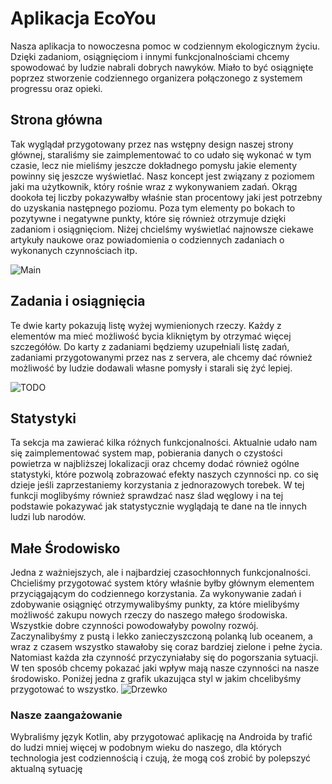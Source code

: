  Aplikacja EcoYou
===============================

Nasza aplikacja to nowoczesna pomoc w codziennym ekologicznym życiu. Dzięki zadaniom, osiągnięciom i innymi funkcjonalnościami chcemy spowodować by ludzie nabrali dobrych nawyków. Miało to być osiągnięte poprzez stworzenie codziennego organizera połączonego z systemem progressu oraz opieki.

## Strona główna

Tak wyglądał przygotowany przez nas wstępny design naszej strony głównej, staraliśmy sie zaimplementować to co udało się wykonać w tym czasie, lecz nie mieliśmy jeszcze dokładnego pomysłu jakie elementy powinny się jeszcze wyświetlać. Nasz koncept jest związany z poziomem jaki ma użytkownik, który rośnie wraz z wykonywaniem zadań. Okrąg dookoła tej liczby pokazywałby właśnie stan procentowy jaki jest potrzebny do uzyskania następnego poziomu. Poza tym elementy po bokach to pozytywne i negatywne punkty, które się również otrzymuje dzięki zadaniom i osiągnięciom. Niżej chcielśmy wyświetlać najnowsze ciekawe artykuły naukowe oraz powiadomienia o codziennych zadaniach o wykonanych czynnościach itp.

![Main](https://i.imgur.com/NrZ1pYk.png, "Main")

## Zadania i osiągnięcia

Te dwie karty pokazują listę wyżej wymienionych rzeczy. Każdy z elementów ma mieć możliwość bycia klikniętym by otrzymać więcej szczegółów. Do karty z zadaniami będziemy uzupełniali listę zadań, zadaniami przygotowanymi przez nas z servera, ale chcemy dać również możliwość by ludzie dodawali własne pomysły i starali się żyć lepiej. 

![TODO](https://i.imgur.com/mVpzzGJ.png, "TODO")

## Statystyki

Ta sekcja ma zawierać kilka różnych funkcjonalności. Aktualnie udało nam się zaimplementować system map, pobierania danych o czystości powietrza w najbliższej lokalizacji oraz chcemy dodać również ogólne statystyki, które pozwolą zobrazować efekty naszych czynności np. co się dzieje jeśli zaprzestaniemy korzystania z jednorazowych torebek. W tej funkcji moglibyśmy również sprawdzać nasz ślad węglowy i na tej podstawie pokazywać jak statystycznie wyglądają te dane na tle innych ludzi lub narodów.

## Małe Środowisko

Jedna z ważniejszych, ale i najbardziej czasochłonnych funkcjonalności. Chcieliśmy przygotować system który właśnie byłby głównym elementem przyciągającym do codziennego korzystania. Za wykonywanie zadań i zdobywanie osiągnięć otrzymywalibyśmy punkty, za które mielibyśmy możliwość zakupu nowych rzeczy do naszego małego środowiska. Wszystkie dobre czynności powodowałyby powolny rozwój. Zaczynalibyśmy z pustą i lekko zanieczyszczoną polanką lub oceanem, a wraz z czasem wszystko stawałoby się coraz bardziej zielone i pełne życia. Natomiast każda zła czynność przyczyniałaby się do pogorszania sytuacji. W ten sposób chcemy pokazać jaki wpływ mają nasze czynności na nasze środowisko. Poniżej jedna z grafik ukazująca styl w jakim chcelibyśmy przygotować to wszystko.
![Drzewko](https://i.imgur.com/PgwZhb8.png, "Drzewko")

### Nasze zaangażowanie

Wybraliśmy język Kotlin, aby przygotować aplikację na Androida by trafić do ludzi mniej więcej w podobnym wieku do naszego, dla których technologia jest codziennością i czują, że mogą coś zrobić by polepszyć aktualną sytuację

